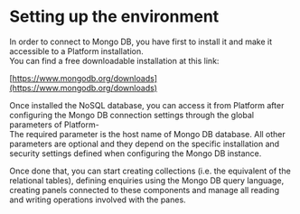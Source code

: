 # Setting up the environment

In order to connect to Mongo DB, you have first to install it and make it accessible to a Platform installation.  
You can find a free downloadable installation at this link:

[https://www.mongodb.org/downloads](https://www.mongodb.org/downloads)

Once installed the NoSQL database, you can access it from Platform after configuring the Mongo DB connection settings through the global parameters of Platform-  
The required parameter is the host name of Mongo DB database. All other parameters are optional and they depend on the specific installation and security settings defined when configuring the Mongo DB instance.

Once done that, you can start creating collections \(i.e. the equivalent of the relational tables\), defining enquiries using the Mongo DB query language, creating panels connected to these components and manage all reading and writing operations involved with the panes.

